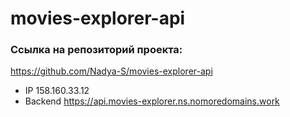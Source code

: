 # movies-explorer-api

### Ссылка на репозиторий проекта:
https://github.com/Nadya-S/movies-explorer-api

- IP 158.160.33.12
- Backend  https://api.movies-explorer.ns.nomoredomains.work
